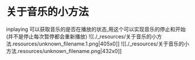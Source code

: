 # 关于音乐的小方法


inplaying 可以获取音乐的是否在播放的状态,用这个可以实现音乐的停止和开始(并不是停止每次暂停都会重新播放)
![[./_resources/关于音乐的小方法.resources/unknown_filename.1.png|405x0]]
![[./_resources/关于音乐的小方法.resources/unknown_filename.png|432x0]]

